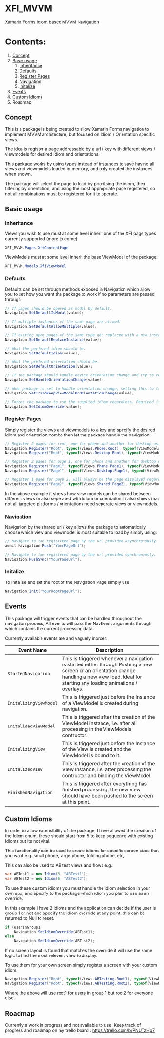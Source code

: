 # XFI_MVVM
Xamarin Forms Idiom based MVVM Navigation

# Contents:
 1. [Concept](#concept)
 2. [Basic usage](#basic-usage)
    1. [Inheritance](#inheritance)
    2. [Defaults](#defaults)
    3. [Register Pages](#register-pages)
    4. [Navigation](#navigation)
    5. [Initalize](#initalize)
 3. [Events](#events)
 4. [Custom Idioms](#custom-idioms)
 5. [Roadmap](#Roadmap)

## Concept
This is a package is being created to allow Xamarin Forms navigation to implement MVVM architecture, but focused on Idiom / Orientation specific views.

The idea is register a page addressable by a url / key with different views / viewmodels for desired idiom and orientations. 

This package works by using types instead of instances to save having all views and viewmodels loaded in memory, and only created the instances when shown.

The package will select the page to load by prioritsing the idiom, then filtering by orientation, and using the most appropriate page registered, so not all combinations must be registered for it to operate.

## Basic usage
### Inheritance
Views you wish to use must at some level inherit one of the XFI page types currently supported (more to come):

```csharp
XFI_MVVM.Pages.XfiContentPage
```

ViewModels must at some level inherit the base ViewModel of the package:

```csharp
XFI_MVVM.Models.XfiViewModel
```

### Defaults
Defaults can be set through methods exposed in Navigation which allow you to set how you want the package to work if no parameters are passed through

```csharp
// If pages should be opened as modal by default.
Navigation.SetDefaultIsModal(value);

// If multiple instances of the same page are allowd.
Navigation.SetDefaultAllowMultiple(value);

// If exsting open pages of the same type get replaced with a new instance.
Navigation.SetDefaultReplaceInstance(value);

// What the perfered idiom should be.
Navigation.SetDefaultIdiom(value);

// What the prefered orientation should be.
Navigation.SetDefaultOrientation(value);

// If the package should handle device orientation change and try to reload a more appropriate view.
Navigation.SetHandleOrientationChange(value);

// When package is set to handle orientation change, setting this to true will cause the package to try to keep the viewmodel instance for an orientation change if the viewmodel types are the same for both registered views.
Navigation.SetTryToKeepViewModelOnOrientationChange(value);

// Forces the package to use the supplied idiom regardless. Required if custom idioms are used to allow the package to know which custom idiom is expected.
Navigation.SetIdiomOverride(value);
```

### Register Pages
Simply register the views and viewmodels to a key and specify the desired idiom and orientation combo then let the package handle the navigation. 

```csharp
// Register 2 pages for root, one for phone and another for desktop using different views but the same viewmodel.
Navigation.Register("Root", typeof(Views.Phone.Root), typeof(ViewModels.Root), Idiom.Phone, Orientation.Portrait);
Navigation.Register("Root", typeof(Views.Desktop.Root), typeof(ViewModels.Root), Idiom.Desktop, Orientation.Landscape);

// Register 2 pages for page 1, one for phone and another for desktop using differet views and different viewmodels.
Navigation.Register("Page1", typeof(Views.Phone.Page1), typeof(ViewModels.Page1), Idiom.Phone, Orientation.Portrait);
Navigation.Register("Page1", typeof(Views.Desktop.Page1), typeof(ViewModels.Page1Destop), Idiom.Desktop, Orientation.Landscape);

// Register 1 page for page 2, will always be the page displayed regardless of idiom / orientation.
Navigation.Register("Page2", typeof(Views.Shared.Page2), typeof(ViewModels.Page2));
```

In the above example it shows how view models can be shared between different views or also seperated with idiom or orientation.
It also shows that not all targeted platforms / orientations need seperate views or viewmodels.

### Navigation
Navigation by the shared url / key allows the package to automatically choose which view and viewmodel is most suitable to load by simply using:

```csharp
// Navigate to the registered page by the url provided asynchronously.
await Navigation.Push("YourPageUrl");

// Navigate to the registered page by the url provided synchronously.
Navigation.PushSync("YourPageUrl");
```

### Initalize
To initalise and set the root of the Navigation Page simply use

```csharp
Navigation.Init("YourRootPageUrl");
```

## Events
This package will trigger events that can be handled throughout the navigation process, 
All events will pass the NavEvent arguments through which contains the current processing data.

Currently available events are and vaguely inorder:

| Event Name | Description |
|------------|-------------|
| `StartedNavigation`       |       This is triggered whenever a navigation is started either through Pushing a new screen or an orientation change handling a new view load. Ideal for starting any loading animations / overlays. |
| `InitalizingViewModel`    |       This is triggered just before the Instance of a ViewModel is created during navigation. |
| `InitalisedViewModel`     |       This is triggered after the creation of the ViewModel instance, i.e. after all processing in the ViewModels contructor. |
| `InitalizingView`         |       This is triggered just before the Instance of the View is created and the ViewModel is bound to it. |
| `InitalizedView`          |       This is triggered after the creation of the View instance, i.e. after processing the contructor and binding the ViewModel. |
| `FinishedNavigation`      |       This is triggered after everything has finished processing, the new view should have been pushed to the screen at this point. |

## Custom Idioms
In order to allow extensibility of the package, I have allowed the creation of the Idiom enum, these should start from 5 to keep sequence with existing Idioms but its not vital.

This functionality can be used to create idioms for specific screen sizes that you want e.g. small phone, large phone, folding phone, etc,

This can also be used to AB test views and flows e.g.:

```csharp
var ABTest1 = new Idiom(5, "ABTest1");
var ABTest2 = new Idiom(6, "ABTest2");
```

To use these custom idioms you must handle the idiom selection in your own app, and specify to the package which idiom you plan to use as an override.

In this example i have 2 idioms and the application can decide if the user is group 1 or not and specify the idiom override at any point, this can be returned to Null to reset.

```csharp
if (userInGroup1)
    Navigation.SetIdiomOverride(ABTest1);
else
    Navigation.SetIdiomOverride(ABTest2);
```
If no screen layout is found that matches the override it will use the same logic to find the most relevent view to display.

To use them for your own screen simply register a screen with your custom idiom.

```csharp
Navigation.Register("Root", typeof(Views.ABTesting.Root1), typeof(ViewModels.Root), ABTest1);
Navigation.Register("Root", typeof(Views.ABTesting.Root2), typeof(ViewModels.Root), ABTest2);
```

Where the above will use root1 for users in group 1 but root2 for everyone else.

## Roadmap
Currently a work in progress and not available to use.
Keep track of progress and roadmap on my trello board : https://trello.com/b/PNUTzHg7